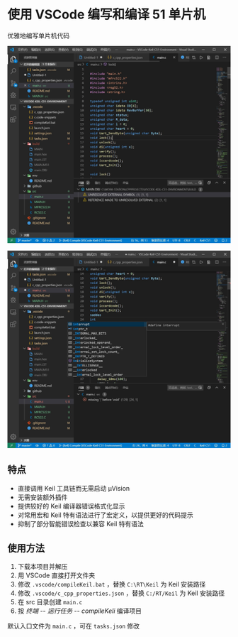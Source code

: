 # 使用 VSCode 编写和编译 51 单片机

优雅地编写单片机代码

![1](github/1.jpg)

![1](github/2.jpg)

## 特点

 * 直接调用 Keil 工具链而无需启动 μVision
 * 无需安装额外插件
 * 提供较好的 Keil 编译器错误格式化显示
 * 对常用宏和 Keil 特有语法进行了宏定义，以提供更好的代码提示
 * 抑制了部分智能错误检查以兼容 Keil 特有语法

## 使用方法

1. 下载本项目并解压
2. 用 VSCode 直接打开文件夹
3. 修改 `.vscode/compileKeil.bat` ，替换 `C:\RT\Keil` 为 Keil 安装路径
4. 修改 `.vscode/c_cpp_properties.json` ，替换 `C:/RT/Keil` 为 Keil 安装路径
5. 在 src 目录创建 `main.c`
6. 按 *终端* -- *运行任务* -- *compileKeli* 编译项目

默认入口文件为 `main.c` ，可在 `tasks.json` 修改